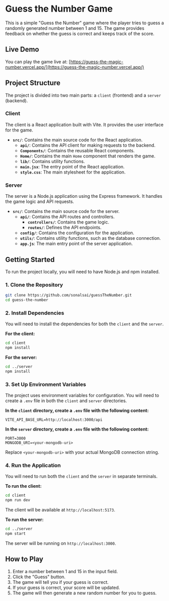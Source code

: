
# Guess the Number Game

This is a simple "Guess the Number" game where the player tries to guess a randomly generated number between 1 and 15. The game provides feedback on whether the guess is correct and keeps track of the score.

## Live Demo

You can play the game live at: [https://guess-the-magic-number.vercel.app/](https://guess-the-magic-number.vercel.app/)

## Project Structure

The project is divided into two main parts: a `client` (frontend) and a `server` (backend).

### Client

The client is a React application built with Vite. It provides the user interface for the game.

- **`src/`**: Contains the main source code for the React application.
  - **`api/`**: Contains the API client for making requests to the backend.
  - **`Components/`**: Contains the reusable React components.
  - **`Home/`**: Contains the main `Home` component that renders the game.
  - **`lib/`**: Contains utility functions.
  - **`main.jsx`**: The entry point of the React application.
  - **`style.css`**: The main stylesheet for the application.

### Server

The server is a Node.js application using the Express framework. It handles the game logic and API requests.

- **`src/`**: Contains the main source code for the server.
  - **`api/`**: Contains the API routes and controllers.
    - **`controllers/`**: Contains the game logic.
    - **`routes/`**: Defines the API endpoints.
  - **`config/`**: Contains the configuration for the application.
  - **`utils/`**: Contains utility functions, such as the database connection.
  - **`app.js`**: The main entry point of the server application.

## Getting Started

To run the project locally, you will need to have Node.js and npm installed.

### 1. Clone the Repository

```bash
git clone https://github.com/sonalsai/guessTheNumber.git
cd guess-the-number
```

### 2. Install Dependencies

You will need to install the dependencies for both the `client` and the `server`.

**For the client:**

```bash
cd client
npm install
```

**For the server:**

```bash
cd ../server
npm install
```

### 3. Set Up Environment Variables

The project uses environment variables for configuration. You will need to create a `.env` file in both the `client` and `server` directories.

**In the `client` directory, create a `.env` file with the following content:**

```
VITE_API_BASE_URL=http://localhost:3000/api
```

**In the `server` directory, create a `.env` file with the following content:**

```
PORT=3000
MONGODB_URI=<your-mongodb-uri>
```

Replace `<your-mongodb-uri>` with your actual MongoDB connection string.

### 4. Run the Application

You will need to run both the `client` and the `server` in separate terminals.

**To run the client:**

```bash
cd client
npm run dev
```

The client will be available at `http://localhost:5173`.

**To run the server:**

```bash
cd ../server
npm start
```

The server will be running on `http://localhost:3000`.

## How to Play

1.  Enter a number between 1 and 15 in the input field.
2.  Click the "Guess" button.
3.  The game will tell you if your guess is correct.
4.  If your guess is correct, your score will be updated.
5.  The game will then generate a new random number for you to guess.
